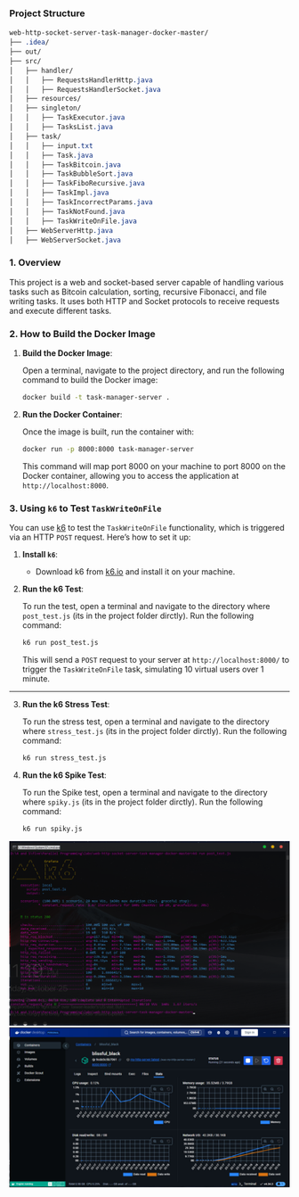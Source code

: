 ### Project Structure

```css
web-http-socket-server-task-manager-docker-master/
├── .idea/
├── out/
├── src/
│   ├── handler/
│   │   ├── RequestsHandlerHttp.java
│   │   ├── RequestsHandlerSocket.java
│   ├── resources/
│   ├── singleton/
│   │   ├── TaskExecutor.java
│   │   ├── TasksList.java
│   ├── task/
│   │   ├── input.txt
│   │   ├── Task.java
│   │   ├── TaskBitcoin.java
│   │   ├── TaskBubbleSort.java
│   │   ├── TaskFiboRecursive.java
│   │   ├── TaskImpl.java
│   │   ├── TaskIncorrectParams.java
│   │   ├── TaskNotFound.java
│   │   ├── TaskWriteOnFile.java
│   ├── WebServerHttp.java
│   ├── WebServerSocket.java
```

### 1. Overview

This project is a web and socket-based server capable of handling various tasks such as Bitcoin calculation, sorting, recursive Fibonacci, and file writing tasks. It uses both HTTP and Socket protocols to receive requests and execute different tasks.

### 2. How to Build the Docker Image

1. **Build the Docker Image**:

   Open a terminal, navigate to the project directory, and run the following command to build the Docker image:

   ```bash
   docker build -t task-manager-server .
   ```

2. **Run the Docker Container**:

   Once the image is built, run the container with:

   ```bash
   docker run -p 8000:8000 task-manager-server
   ```

   This command will map port 8000 on your machine to port 8000 on the Docker container, allowing you to access the application at `http://localhost:8000`.

### 3. Using `k6` to Test `TaskWriteOnFile`

You can use [k6](https://k6.io/) to test the `TaskWriteOnFile` functionality, which is triggered via an HTTP `POST` request. Here’s how to set it up:

1. **Install `k6`**:

   - Download k6 from [k6.io](https://k6.io/docs/getting-started/installation/) and install it on your machine.

2. **Run the k6 Test**:

   To run the test, open a terminal and navigate to the directory where `post_test.js` (its in the project folder dirctly). Run the following command:

   ```bash
   k6 run post_test.js
   ```

   This will send a `POST` request to your server at `http://localhost:8000/` to trigger the `TaskWriteOnFile` task, simulating 10 virtual users over 1 minute.

---

3. **Run the k6 Stress Test**:

   To run the stress test, open a terminal and navigate to the directory where `stress_test.js` (its in the project folder dirctly). Run the following command:

   ```bash
   k6 run stress_test.js
   ```

4. **Run the k6 Spike Test**:

   To run the Spike test, open a terminal and navigate to the directory where `spiky.js` (its in the project folder dirctly). Run the following command:

   ```bash
   k6 run spiky.js
   ```



![alt text](image_2024-10-25_23-19-32.png)
![alt text](image.png)
